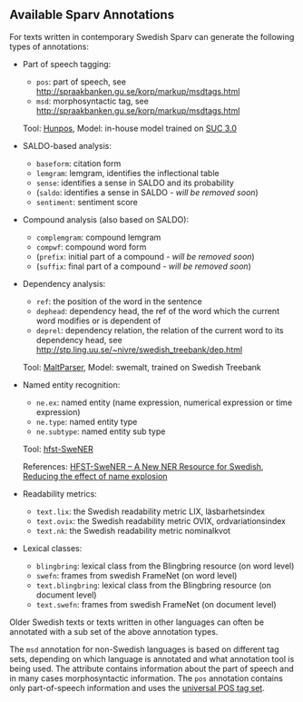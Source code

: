 
## Available Sparv Annotations

For texts written in contemporary Swedish Sparv can generate the following types of annotations:


* Part of speech tagging:
    * `pos`: part of speech, see http://spraakbanken.gu.se/korp/markup/msdtags.html
    * `msd`: morphosyntactic tag, see http://spraakbanken.gu.se/korp/markup/msdtags.html

    Tool: [Hunpos](http://code.google.com/p/hunpos/),
    Model: in-house model trained on [SUC 3.0](https://spraakbanken.gu.se/swe/resurs/suc3)


* SALDO-based analysis:
    * `baseform`: citation form
    * `lemgram`: lemgram, identifies the inflectional table
    * `sense`: identifies a sense in SALDO and its probability
    * (`saldo`: identifies a sense in SALDO - *will be removed soon*)
    * `sentiment`: sentiment score


* Compound analysis (also based on SALDO):
    * `complemgram`: compound lemgram
    * `compwf`: compound word form
    * (`prefix`: initial part of a compound - *will be removed soon*)
    * (`suffix`: final part of a compound - *will be removed soon*)


* Dependency analysis:
    * `ref`: the position of the word in the sentence
    * `dephead`: dependency head, the ref of the word which the current word modifies or is dependent of
    * `deprel`: dependency relation, the relation of the current word to its dependency head, see http://stp.ling.uu.se/~nivre/swedish_treebank/dep.html

    Tool: [MaltParser](http://www.maltparser.org/download.html),
    Model: swemalt, trained on Swedish Treebank


* Named entity recognition:
    * `ne.ex`: named entity (name expression, numerical expression or time expression)
    * `ne.type`: named entity type
    * `ne.subtype`: named entity sub type

    Tool: [hfst-SweNER](http://www.ling.helsinki.fi/users/janiemi/finclarin/ner/hfst-swener-0.9.3.tgz)

    References: [HFST-SweNER – A New NER Resource for Swedish](http://www.lrec-conf.org/proceedings/lrec2014/pdf/391_Paper.pdf), [Reducing the effect of name explosion](http://demo.spraakdata.gu.se/svedk/pbl/kokkinakisBNER.pdf)

* Readability metrics:
    * `text.lix`: the Swedish readability metric LIX, läsbarhetsindex
    * `text.ovix`: the Swedish readability metric OVIX, ordvariationsindex
    * `text.nk`: the Swedish readability metric nominalkvot


* Lexical classes:
    * `blingbring`: lexical class from the Blingbring resource (on word level)
    * `swefn`: frames from swedish FrameNet (on word level)
    * `text.blingbring`: lexical class from the Blingbring resource (on document level)
    * `text.swefn`: frames from swedish FrameNet (on document level)


Older Swedish texts or texts written in other languages can often be annotated
with a sub set of the above annotation types.

The `msd` annotation for non-Swedish languages is based on different tag sets,
depending on which language is annotated and what annotation tool is being used.
The attribute contains information about the part of speech and in many cases
morphosyntactic information.
The `pos` annotation contains only part-of-speech information and uses the
[universal POS tag set](http://universaldependencies.org/u/pos/).
